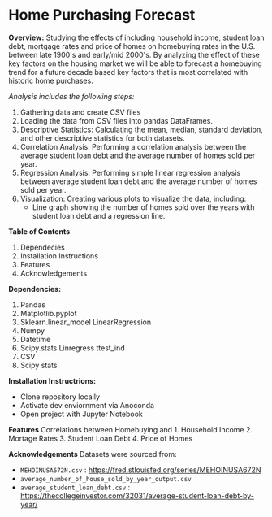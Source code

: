 # Home Purchasing Forecast 
**Overview:** Studying the effects of including household income, student loan debt, mortgage rates and price of homes on homebuying rates in the U.S. between late 1900's and early/mid 2000's. By analyzing the effect of these key factors on the housing market we will be able to forecast a homebuying trend for a future decade based key factors that is most correlated with historic home purchases. 

_Analysis includes the following steps:_
1. Gathering data and create CSV files 
2. Loading the data from CSV files into pandas DataFrames.
3. Descriptive Statistics: Calculating the mean, median, standard deviation, and other descriptive statistics for both datasets.
4. Correlation Analysis: Performing a correlation analysis between the average student loan debt and the average number of homes sold per year.
5. Regression Analysis: Performing simple linear regression analysis between average student loan debt and the average number of homes sold per year.
6. Visualization: Creating various plots to visualize the data, including:
      - Line graph showing the number of homes sold over the years with student loan debt and a regression line.

**Table of Contents**
1. Dependecies
2. Installation Instructions
3. Features
4. Acknowledgements

**Dependencies:**
1. Pandas
2. Matplotlib.pyplot
3. Sklearn.linear_model
    LinearRegression 
4. Numpy
5. Datetime
6. Scipy.stats
    Linregress
    ttest_ind   
8. CSV
9. Scipy
    stats

   
**Installation Instructrions:**
* Clone repository locally
* Activate dev enviornment via Anoconda
* Open project with Jupyter Notebook 

**Features**
Correlations between Homebuying and
      1. Household Income
      2. Mortage Rates
      3. Student Loan Debt
      4. Price of Homes 
      
**Acknowledgements**
Datasets were sourced from: 
* `MEHOINUSA672N.csv` : https://fred.stlouisfed.org/series/MEHOINUSA672N
* `average_number_of_house_sold_by_year_output.csv`
* `average_student_loan_debt.csv` : https://thecollegeinvestor.com/32031/average-student-loan-debt-by-year/
 



